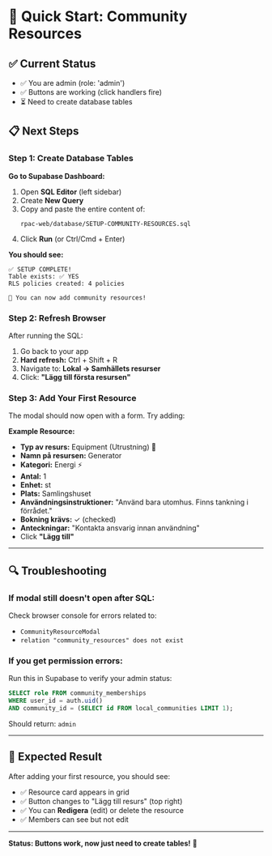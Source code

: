# 🚀 Quick Start: Community Resources

## ✅ Current Status
- ✅ You are admin (role: 'admin')
- ✅ Buttons are working (click handlers fire)
- ⏳ Need to create database tables

## 📋 Next Steps

### **Step 1: Create Database Tables**

**Go to Supabase Dashboard:**
1. Open **SQL Editor** (left sidebar)
2. Create **New Query**
3. Copy and paste the entire content of:
   ```
   rpac-web/database/SETUP-COMMUNITY-RESOURCES.sql
   ```
4. Click **Run** (or Ctrl/Cmd + Enter)

**You should see:**
```
✅ SETUP COMPLETE!
Table exists: ✅ YES
RLS policies created: 4 policies

🎉 You can now add community resources!
```

### **Step 2: Refresh Browser**

After running the SQL:
1. Go back to your app
2. **Hard refresh:** Ctrl + Shift + R
3. Navigate to: **Lokal → Samhällets resurser**
4. Click: **"Lägg till första resursen"**

### **Step 3: Add Your First Resource**

The modal should now open with a form. Try adding:

**Example Resource:**
- **Typ av resurs:** Equipment (Utrustning) 🔧
- **Namn på resursen:** Generator
- **Kategori:** Energi ⚡
- **Antal:** 1
- **Enhet:** st
- **Plats:** Samlingshuset
- **Användningsinstruktioner:** "Använd bara utomhus. Finns tankning i förrådet."
- **Bokning krävs:** ✓ (checked)
- **Anteckningar:** "Kontakta ansvarig innan användning"
- Click **"Lägg till"**

---

## 🔍 Troubleshooting

### If modal still doesn't open after SQL:
Check browser console for errors related to:
- `CommunityResourceModal`
- `relation "community_resources" does not exist`

### If you get permission errors:
Run this in Supabase to verify your admin status:
```sql
SELECT role FROM community_memberships 
WHERE user_id = auth.uid() 
AND community_id = (SELECT id FROM local_communities LIMIT 1);
```

Should return: `admin`

---

## 📸 Expected Result

After adding your first resource, you should see:
- ✅ Resource card appears in grid
- ✅ Button changes to "Lägg till resurs" (top right)
- ✅ You can **Redigera** (edit) or delete the resource
- ✅ Members can see but not edit

---

**Status: Buttons work, now just need to create tables!** 🎯

